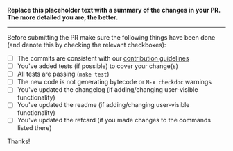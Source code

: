 **Replace this placeholder text with a summary of the changes in your PR.
The more detailed you are, the better.**

-----------------

Before submitting the PR make sure the following things have been done (and denote this
by checking the relevant checkboxes):

- [ ] The commits are consistent with our [contribution guidelines][1]
- [ ] You've added tests (if possible) to cover your change(s)
- [ ] All tests are passing (`make test`)
- [ ] The new code is not generating bytecode or `M-x checkdoc` warnings
- [ ] You've updated the changelog (if adding/changing user-visible functionality)
- [ ] You've updated the readme (if adding/changing user-visible functionality)
- [ ] You've updated the refcard (if you made changes to the commands listed there)

Thanks!

[1]: https://github.com/clojure-emacs/cider/blob/master/.github/CONTRIBUTING.md
